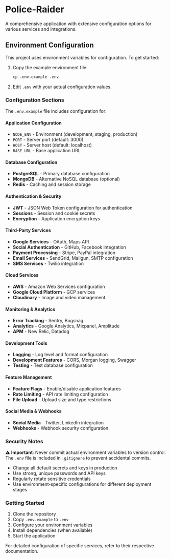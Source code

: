 # Police-Raider

A comprehensive application with extensive configuration options for various services and integrations.

## Environment Configuration

This project uses environment variables for configuration. To get started:

1. Copy the example environment file:
   ```bash
   cp .env.example .env
   ```

2. Edit `.env` with your actual configuration values.

### Configuration Sections

The `.env.example` file includes configuration for:

#### Application Configuration
- `NODE_ENV` - Environment (development, staging, production)
- `PORT` - Server port (default: 3000)
- `HOST` - Server host (default: localhost)
- `BASE_URL` - Base application URL

#### Database Configuration
- **PostgreSQL** - Primary database configuration
- **MongoDB** - Alternative NoSQL database (optional)
- **Redis** - Caching and session storage

#### Authentication & Security
- **JWT** - JSON Web Token configuration for authentication
- **Sessions** - Session and cookie secrets
- **Encryption** - Application encryption keys

#### Third-Party Services
- **Google Services** - OAuth, Maps API
- **Social Authentication** - GitHub, Facebook integration
- **Payment Processing** - Stripe, PayPal integration
- **Email Services** - SendGrid, Mailgun, SMTP configuration
- **SMS Services** - Twilio integration

#### Cloud Services
- **AWS** - Amazon Web Services configuration
- **Google Cloud Platform** - GCP services
- **Cloudinary** - Image and video management

#### Monitoring & Analytics
- **Error Tracking** - Sentry, Bugsnag
- **Analytics** - Google Analytics, Mixpanel, Amplitude
- **APM** - New Relic, Datadog

#### Development Tools
- **Logging** - Log level and format configuration
- **Development Features** - CORS, Morgan logging, Swagger
- **Testing** - Test database configuration

#### Feature Management
- **Feature Flags** - Enable/disable application features
- **Rate Limiting** - API rate limiting configuration
- **File Upload** - Upload size and type restrictions

#### Social Media & Webhooks
- **Social Media** - Twitter, LinkedIn integration
- **Webhooks** - Webhook security configuration

### Security Notes

⚠️ **Important**: Never commit actual environment variables to version control. The `.env` file is included in `.gitignore` to prevent accidental commits.

- Change all default secrets and keys in production
- Use strong, unique passwords and API keys
- Regularly rotate sensitive credentials
- Use environment-specific configurations for different deployment stages

### Getting Started

1. Clone the repository
2. Copy `.env.example` to `.env`
3. Configure your environment variables
4. Install dependencies (when available)
5. Start the application

For detailed configuration of specific services, refer to their respective documentation.